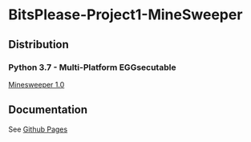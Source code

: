 # BitsPlease-Project1-MineSweeper
## Distribution
### Python 3.7 - Multi-Platform EGGsecutable
<a href="dist/Minesweeper-1.0-py3.7.egg" download>Minesweeper 1.0</a>

## Documentation
See [Github Pages](https://zatkins-school.github.io/BitsPlease-Project1-MineSweeper/)
